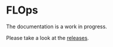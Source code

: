 # FLOps 

The documentation is a work in progress.

Please take a look at the [releases](https://github.com/oakestra/addon-FLOps/releases).

<!-- # FLOps Management
<img src="https://github.com/oakestra/plugin-FLOps-management/assets/65814168/c8ba7bce-634e-46a3-a62c-5c152b7f4829" alt="Description of image" width="50%" height="auto">

## FLOps Manager
The manager is responsible for:
- Serving the FLOps API (Entrypoint for FLOps processes/projects)
- Requesting/Managing FLOps components/services e.g. by delegating calls to Oakestra.
- Interacting with the FLOps DB for storing persistent data.
- Is connected to the FLOps MQTT Broker and can handle incoming messages.
  - E.g. if the FL Image Builder succeeds - start spawning the FL Aggregator and FL Learner.
  - If the Builder fails - log the specific error and handle the FLOps Project termination.


## FLOps MQTT Broker
A [Mosquitto MQTT Broker](https://mosquitto.org/) that enabled communication between the FLOps components deployed on Workers and the Manager.

## FLOps Image Registry
A [CNCF Distribution Registry](https://distribution.github.io/distribution/) that allows the FLOps Image Builder to store/push its images to and for the FL Learners to pull them.

## FLOps DB
- Stores persistent data relevant to FLOps via MongoDB.
- All connected FLOps components that are part of the same FLOps project need to be able to identify and recall each other if need be.
- E.g. Once the FLOps Image Builder finishes building it calls the FLOps Manager to continue with the next FLOps Project steps. Including the undeployment of the current Builder service and spawning the Aggregator and Learners. To do so the Manager needs the FLOps ProjectID to retrieve the necessary details of the Builder and to initiate the upcoming components. These details (mostly IDs) are stored in the FLOps DB.

## MLflow MLOps 
TODO/WIP


#############




TODO  update readme -->

<!-- # FLOps Project Components
<img src="https://github.com/oakestra/plugin-FLOps-project-components/assets/65814168/40cccf6c-25fc-437d-bae4-7f799b7f326c" alt="Description of image" width="50%" height="auto">

A FLOps Project is a logical unit that groups together all related FLOps components that are necessary to fulfill a concrete user FLOps request.
A Project enabled its components to find and communicate with each other.

E.g. A user wants to run FLOps on his provided ML repo. All following processes that get triggered due to these initial requests are part of one FLOps project.
Another call will lead to a different FLOps project.

Thus supporting multiple FLOps projects and components running at the same time - i.e. serving multiple user FL requests at the same time.</br>

## FL (Learner) Image Builder
- Is instantiated if the requested FL Learner Image is not found in the FLOps Image Registry.
- Builds the FL Learner Image to be able to create FL Learners (also called FL Clients) and pushes the resulting image to the FLOps image registry.
- This FL Learner image is based on the user-provided ML repo/code which gets wrapped into an FL-compatible image including all necessary dependencies for proper training.

## FLOps UI
- Enables the user/developer to easily inspect the current progress of his FLOps processes/project.
- Depending on the use case a non-developer user will not be able to see other components but the UI to abstract away technical details and complexities.
- Every FLOps component has the capability to send a message to the UI (via internal Oakestra service networking), including the FLOps manager (which uses MQTT, because the manager is not deployed as a service).

## FLOps Aggregator
- The FL Server that aggregates the Learner updates.

## FL Learner
- The FL Client that trains the model and sends its updates ot the aggregator. -->
